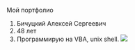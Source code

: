 Мой портфолио
1. Бичуцкий Алексей Сергеевич
2. 48 лет
3. Программирую на VBA, unix shell.
![](https://file%2B.vscode-resource.vscode-cdn.net/f%3A/%D0%A4%D0%BE%D1%82%D0%BE/My%20Photo.jpg?version%3D1670999664168)